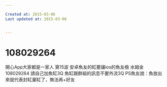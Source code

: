 ```yaml
---

Created at: 2015-03-06
Last updated at: 2015-03-06


---
```


# 108029264


開心App大家都是一家人
第15波
安卓魚友的缸要讓ios的魚友檢
水姆金
108029264
請自己加魚缸3Q
魚缸跟群組的訊息不要外流3Q
PS魚友說：魚放出來就代表封缸棄缸了，無法再+好友

